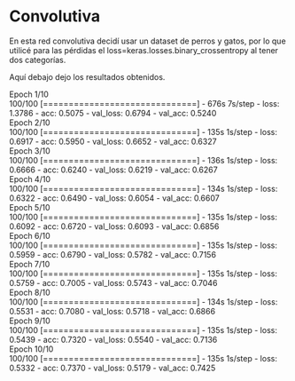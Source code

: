 # Convolutiva

En esta red convolutiva decidí usar un dataset de perros y gatos, por lo que utilicé para las pérdidas el loss=keras.losses.binary_crossentropy al tener dos categorías. 

Aquí debajo dejo los resultados obtenidos.

Epoch 1/10 <br>
100/100 [==============================] - 676s 7s/step - loss: 1.3786 - acc: 0.5075 - val_loss: 0.6794 - val_acc: 0.5240 <br>
Epoch 2/10 <br>
100/100 [==============================] - 135s 1s/step - loss: 0.6917 - acc: 0.5950 - val_loss: 0.6652 - val_acc: 0.6327 <br>
Epoch 3/10<br>
100/100 [==============================] - 136s 1s/step - loss: 0.6666 - acc: 0.6240 - val_loss: 0.6219 - val_acc: 0.6267<br>
Epoch 4/10<br>
100/100 [==============================] - 134s 1s/step - loss: 0.6322 - acc: 0.6490 - val_loss: 0.6054 - val_acc: 0.6607<br>
Epoch 5/10<br>
100/100 [==============================] - 135s 1s/step - loss: 0.6092 - acc: 0.6720 - val_loss: 0.6093 - val_acc: 0.6856<br>
Epoch 6/10<br>
100/100 [==============================] - 135s 1s/step - loss: 0.5959 - acc: 0.6790 - val_loss: 0.5782 - val_acc: 0.7156<br>
Epoch 7/10<br>
100/100 [==============================] - 135s 1s/step - loss: 0.5759 - acc: 0.7005 - val_loss: 0.5743 - val_acc: 0.7046<br>
Epoch 8/10<br>
100/100 [==============================] - 134s 1s/step - loss: 0.5531 - acc: 0.7080 - val_loss: 0.5718 - val_acc: 0.6866<br>
Epoch 9/10<br>
100/100 [==============================] - 135s 1s/step - loss: 0.5439 - acc: 0.7320 - val_loss: 0.5540 - val_acc: 0.7136<br>
Epoch 10/10<br>
100/100 [==============================] - 135s 1s/step - loss: 0.5332 - acc: 0.7370 - val_loss: 0.5179 - val_acc: 0.7425<br>
